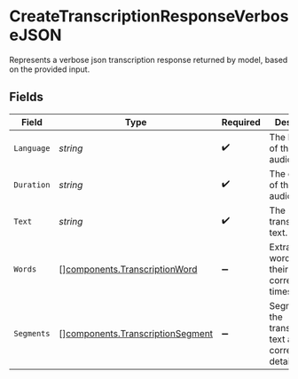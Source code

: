 # CreateTranscriptionResponseVerboseJSON

Represents a verbose json transcription response returned by model, based on the provided input.


## Fields

| Field                                                                                | Type                                                                                 | Required                                                                             | Description                                                                          |
| ------------------------------------------------------------------------------------ | ------------------------------------------------------------------------------------ | ------------------------------------------------------------------------------------ | ------------------------------------------------------------------------------------ |
| `Language`                                                                           | *string*                                                                             | :heavy_check_mark:                                                                   | The language of the input audio.                                                     |
| `Duration`                                                                           | *string*                                                                             | :heavy_check_mark:                                                                   | The duration of the input audio.                                                     |
| `Text`                                                                               | *string*                                                                             | :heavy_check_mark:                                                                   | The transcribed text.                                                                |
| `Words`                                                                              | [][components.TranscriptionWord](../../models/components/transcriptionword.md)       | :heavy_minus_sign:                                                                   | Extracted words and their corresponding timestamps.                                  |
| `Segments`                                                                           | [][components.TranscriptionSegment](../../models/components/transcriptionsegment.md) | :heavy_minus_sign:                                                                   | Segments of the transcribed text and their corresponding details.                    |